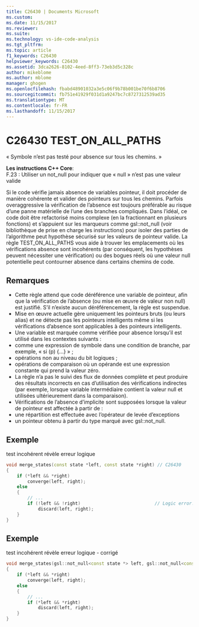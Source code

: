```yaml
---
title: C26430 | Documents Microsoft
ms.custom: 
ms.date: 11/15/2017
ms.reviewer: 
ms.suite: 
ms.technology: vs-ide-code-analysis
ms.tgt_pltfrm: 
ms.topic: article
f1_keywords: C26430
helpviewer_keywords: C26430
ms.assetid: 3dca2626-8102-4eed-8ff3-73eb3d5c328c
author: mikeblome
ms.author: mblome
manager: ghogen
ms.openlocfilehash: fbabd48901032a3e5c06f9b78b001be70f6b8706
ms.sourcegitcommit: fb751e41929f031d1a9247bc7c8727312539ad35
ms.translationtype: MT
ms.contentlocale: fr-FR
ms.lasthandoff: 11/15/2017
---
```

# <a name="c26430-testonallpaths"></a>C26430 TEST_ON_ALL_PATHS
« Symbole n’est pas testé pour absence sur tous les chemins. »

**Les instructions C++ Core**:   
F.23 : Utiliser un not_null<T> pour indiquer que « null » n’est pas une valeur valide

Si le code vérifie jamais absence de variables pointeur, il doit procéder de manière cohérente et valider des pointeurs sur tous les chemins. Parfois overaggressive la vérification de l’absence est toujours préférable au risque d’une panne matérielle de l’une des branches compliqués. Dans l’idéal, ce code doit être refactorisé moins complexe (en la fractionnant en plusieurs fonctions) et s’appuient sur les marqueurs comme gsl::not_null (voir bibliothèque de prise en charge les instructions) pour isoler des parties de l’algorithme peut hypothèse sécurisé sur les valeurs de pointeur valide. La règle TEST_ON_ALL_PATHS vous aide à trouver les emplacements où les vérifications absence sont incohérents (par conséquent, les hypothèses peuvent nécessiter une vérification) ou des bogues réels où une valeur null potentielle peut contourner absence dans certains chemins de code.

## <a name="remarks"></a>Remarques    
 -  Cette règle attend que code déréférence une variable de pointeur, afin que la vérification de l’absence (ou mise en œuvre de valeur non null) est justifié. S’il n’existe aucun déréférencement, la règle est suspendue.
-  Mise en œuvre actuelle gère uniquement les pointeurs bruts (ou leurs alias) et ne détecte pas les pointeurs intelligents même si les vérifications d’absence sont applicables à des pointeurs intelligents.
-  Une variable est marquée comme vérifiée pour absence lorsqu’il est utilisé dans les contextes suivants :
-  comme une expression de symbole dans une condition de branche, par exemple, « si (p) {...} » ;
-  opérations non au niveau du bit logiques ;
-  opérations de comparaison où un opérande est une expression constante qui prend la valeur zéro.
-  La règle n’a pas le suivi des flux de données complète et peut produire des résultats incorrects en cas d’utilisation des vérifications indirectes (par exemple, lorsque variable intermédiaire contient la valeur null et utilisées ultérieurement dans la comparaison).
-  Vérifications de l’absence d’implicite sont supposées lorsque la valeur de pointeur est affectée à partir de :
-  une répartition est effectuée avec l’opérateur de levée d’exceptions
-  un pointeur obtenu à partir du type marqué avec gsl::not_null.
## <a name="example"></a>Exemple 
test incohérent révèle erreur logique

```cpp
void merge_states(const state *left, const state *right) // C26430
{
    if (*left && *right)
        converge(left, right);
    else
    {
        // ...
        if (!left && !right)                            // Logic error!
            discard(left, right);
    }
}
```

## <a name="example"></a>Exemple 
test incohérent révèle erreur logique - corrigé

```cpp
void merge_states(gsl::not_null<const state *> left, gsl::not_null<const state *> right)
{
    if (*left && *right)
        converge(left, right);
    else
    {
        // ...
        if (*left && *right)
            discard(left, right);
    }
}
```
